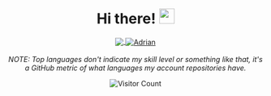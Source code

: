 <!--
### Hi there 👋

**ascillato/ascillato** is a ✨ _special_ ✨ repository because its `README.md` (this file) appears on your GitHub profile.

Profile README FILE for GitHub.

Profile example: https://github.com/Lunox-code
Profile example code: https://github.com/Lunox-code/Lunox-code
more Profile options at: https://github.com/anuraghazra/github-readme-stats
more Profile examples at: https://github.com/kautukkundan/Awesome-Profile-README-templates

Here are some ideas to get you started:

- 🔭 I’m currently working on ...
- 🌱 I’m currently learning ...
- 👯 I’m looking to collaborate on ...
- 🤔 I’m looking for help with ...
- 💬 Ask me about ...
- 📫 How to reach me: ...
- 😄 Pronouns: ...
- ⚡ Fun fact: ...
-->


<!-- Title -->
<h1 align="center">Hi there! 
  <img src="https://raw.githubusercontent.com/iampavangandhi/iampavangandhi/master/gifs/Hi.gif" 
       width="30px">
</h1>
  

<!-- GitHub Stats -->
<p align="center">
  <div align="center">

  <a href="https://github.com/ascillato">
    <img align="center"
      src="https://github-readme-stats.vercel.app/api?username=ascillato&count_private=true&show_icons=true&include_all_commits=true&title_color=81a1c0&icon_color=79ff97&text_color=d5dbe6&bg_color=2e3440" />
  </a>

  <a href="https://github.com/ascillato?tab=repositories">
    <img align="center" 
       src="https://github-readme-stats.vercel.app/api/top-langs/?username=ascillato&layout=compact&langs_count=10&title_color=81a1c0&icon_color=79ff97&text_color=d5dbe6&bg_color=2e3440" 
       alt='Adrian's repositories languages" />
  </a>
  <br>
  <br>
  <em>NOTE: Top languages don't indicate my skill level or something like that, it's a GitHub metric of what languages my account repositories have.</em>
</p>

![Visitor Count](https://page-views.glitch.me/badge?page_id=ascillato_readme)                                            
                                            
                                            
<!-- To Do Ideas
      
  Add LinkedIn profile
  Projects
                                            
                                            
                                            
-->                                          

